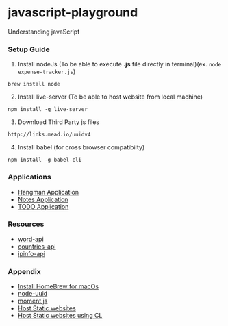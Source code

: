 # javascript-playground
Understanding javaScript

### Setup Guide

1. Install nodeJs (To be able to execute **.js** file directly in terminal)(ex. ```node expense-tracker.js```)
```
brew install node
```

2. Install live-server (To be able to host website from local machine)
```
npm install -g live-server
```

3. Download Third Party js files
```
http://links.mead.io/uuidv4
```
4. Install babel (for cross browser compatibilty)
```
npm install -g babel-cli
```

### Applications

* [Hangman Application](https://shashank-hangman.netlify.com)
* [Notes Application](https://shashank-notes.netlify.com)
* [TODO Application](https://shashank-todo.netlify.com)

### Resources
* [word-api](http://puzzle.mead.io/puzzle)
* [countries-api](https://restcountries.eu/rest/v2/all)
* [ipinfo-api](https://ipinfo.io)


### Appendix
* [Install HomeBrew for macOs](https://brew.sh/)
* [node-uuid](https://github.com/kelektiv/node-uuid)
* [moment js](https://momentjs.com/)
* [Host Static websites](https://www.netlify.com)
* [Host Static websites using CL](https://surge.sh/)
